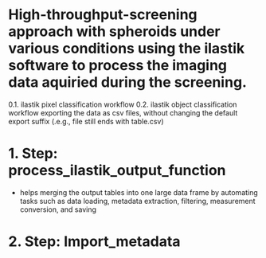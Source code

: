 # High-throughput-screening approach with spheroids under various conditions using the ilastik software to process the imaging data aquiried during the screening.

0.1. ilastik pixel classification workflow
0.2. ilastik object classification workflow exporting the data as csv files, without changing the default export suffix (.e.g., file still ends with table.csv)

# 1. Step: process_ilastik_output_function
- helps merging the output tables into one large data frame by automating tasks such as data loading, metadata extraction, filtering, measurement conversion, and saving

# 2. Step: Import_metadata

